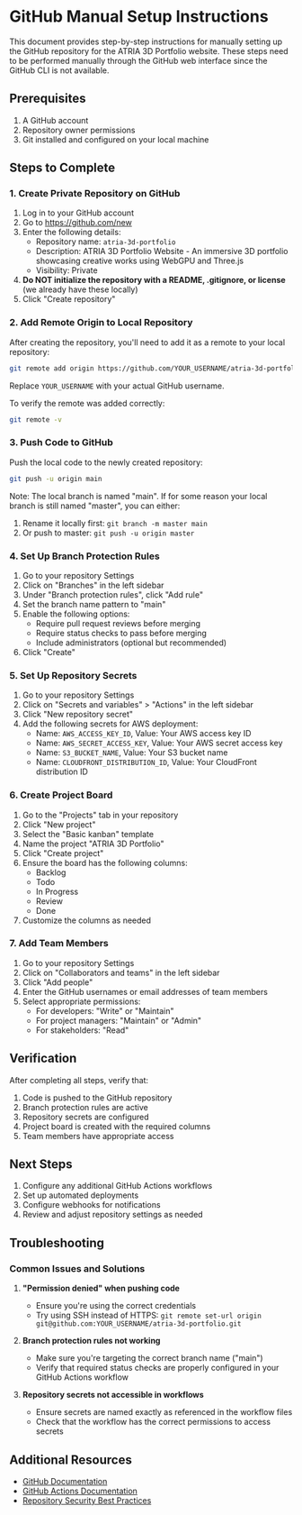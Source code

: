 # GitHub Manual Setup Instructions

This document provides step-by-step instructions for manually setting up the GitHub repository for the ATRIA 3D Portfolio website. These steps need to be performed manually through the GitHub web interface since the GitHub CLI is not available.

## Prerequisites

1. A GitHub account
2. Repository owner permissions
3. Git installed and configured on your local machine

## Steps to Complete

### 1. Create Private Repository on GitHub

1. Log in to your GitHub account
2. Go to https://github.com/new
3. Enter the following details:
   - Repository name: `atria-3d-portfolio`
   - Description: ATRIA 3D Portfolio Website - An immersive 3D portfolio showcasing creative works using WebGPU and Three.js
   - Visibility: Private
4. **Do NOT initialize the repository with a README, .gitignore, or license** (we already have these locally)
5. Click "Create repository"

### 2. Add Remote Origin to Local Repository

After creating the repository, you'll need to add it as a remote to your local repository:

```bash
git remote add origin https://github.com/YOUR_USERNAME/atria-3d-portfolio.git
```

Replace `YOUR_USERNAME` with your actual GitHub username.

To verify the remote was added correctly:
```bash
git remote -v
```

### 3. Push Code to GitHub

Push the local code to the newly created repository:

```bash
git push -u origin main
```

Note: The local branch is named "main". If for some reason your local branch is still named "master", you can either:
1. Rename it locally first: `git branch -m master main`
2. Or push to master: `git push -u origin master`

### 4. Set Up Branch Protection Rules

1. Go to your repository Settings
2. Click on "Branches" in the left sidebar
3. Under "Branch protection rules", click "Add rule"
4. Set the branch name pattern to "main"
5. Enable the following options:
   - Require pull request reviews before merging
   - Require status checks to pass before merging
   - Include administrators (optional but recommended)
6. Click "Create"

### 5. Set Up Repository Secrets

1. Go to your repository Settings
2. Click on "Secrets and variables" > "Actions" in the left sidebar
3. Click "New repository secret"
4. Add the following secrets for AWS deployment:
   - Name: `AWS_ACCESS_KEY_ID`, Value: Your AWS access key ID
   - Name: `AWS_SECRET_ACCESS_KEY`, Value: Your AWS secret access key
   - Name: `S3_BUCKET_NAME`, Value: Your S3 bucket name
   - Name: `CLOUDFRONT_DISTRIBUTION_ID`, Value: Your CloudFront distribution ID

### 6. Create Project Board

1. Go to the "Projects" tab in your repository
2. Click "New project"
3. Select the "Basic kanban" template
4. Name the project "ATRIA 3D Portfolio"
5. Click "Create project"
6. Ensure the board has the following columns:
   - Backlog
   - Todo
   - In Progress
   - Review
   - Done
7. Customize the columns as needed

### 7. Add Team Members

1. Go to your repository Settings
2. Click on "Collaborators and teams" in the left sidebar
3. Click "Add people"
4. Enter the GitHub usernames or email addresses of team members
5. Select appropriate permissions:
   - For developers: "Write" or "Maintain"
   - For project managers: "Maintain" or "Admin"
   - For stakeholders: "Read"

## Verification

After completing all steps, verify that:

1. Code is pushed to the GitHub repository
2. Branch protection rules are active
3. Repository secrets are configured
4. Project board is created with the required columns
5. Team members have appropriate access

## Next Steps

1. Configure any additional GitHub Actions workflows
2. Set up automated deployments
3. Configure webhooks for notifications
4. Review and adjust repository settings as needed

## Troubleshooting

### Common Issues and Solutions

1. **"Permission denied" when pushing code**
   - Ensure you're using the correct credentials
   - Try using SSH instead of HTTPS: `git remote set-url origin git@github.com:YOUR_USERNAME/atria-3d-portfolio.git`

2. **Branch protection rules not working**
   - Make sure you're targeting the correct branch name ("main")
   - Verify that required status checks are properly configured in your GitHub Actions workflow

3. **Repository secrets not accessible in workflows**
   - Ensure secrets are named exactly as referenced in the workflow files
   - Check that the workflow has the correct permissions to access secrets

## Additional Resources

- [GitHub Documentation](https://docs.github.com/)
- [GitHub Actions Documentation](https://docs.github.com/en/actions)
- [Repository Security Best Practices](https://docs.github.com/en/code-security)